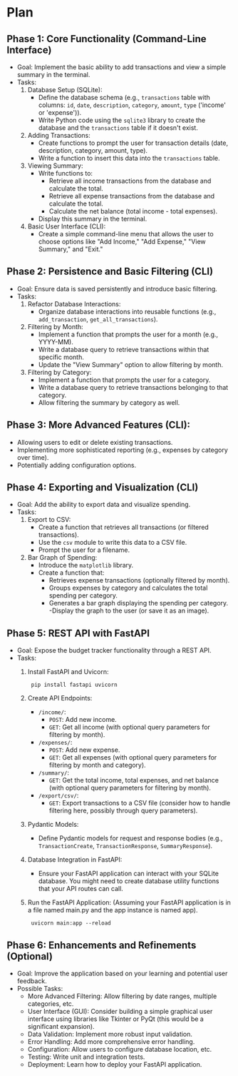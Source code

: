 # Plan
## Phase 1: Core Functionality (Command-Line Interface)

- Goal: Implement the basic ability to add transactions and view a simple summary in the terminal.
- Tasks:
    1. Database Setup (SQLite):
       - Define the database schema (e.g., `transactions` table with columns: `id`, `date`, `description`, `category`, `amount`, `type` ('income' or 'expense')).
       - Write Python code using the `sqlite3` library to create the database and the `transactions` table if it doesn't exist.
    2. Adding Transactions:
        - Create functions to prompt the user for transaction details (date, description, category, amount, type).
        - Write a function to insert this data into the `transactions` table.
    3. Viewing Summary:
        - Write functions to:
            - Retrieve all income transactions from the database and calculate the total.
            - Retrieve all expense transactions from the database and calculate the total.
            - Calculate the net balance (total income - total expenses).
        - Display this summary in the terminal.
    4. Basic User Interface (CLI):
        - Create a simple command-line menu that allows the user to choose options like "Add Income," "Add Expense," "View Summary," and "Exit."
  
## Phase 2: Persistence and Basic Filtering (CLI)

- Goal: Ensure data is saved persistently and introduce basic filtering.
- Tasks:
    1. Refactor Database Interactions:
        - Organize database interactions into reusable functions (e.g., `add_transaction`, `get_all_transactions`).
    2. Filtering by Month:
        - Implement a function that prompts the user for a month (e.g., YYYY-MM).
        - Write a database query to retrieve transactions within that specific month.
        - Update the "View Summary" option to allow filtering by month.
    3. Filtering by Category:
        - Implement a function that prompts the user for a category.
        - Write a database query to retrieve transactions belonging to that category.
        - Allow filtering the summary by category as well.
  
## Phase 3: More Advanced Features (CLI):
   - Allowing users to edit or delete existing transactions.
   - Implementing more sophisticated reporting (e.g., expenses by category over time).
   - Potentially adding configuration options.

## Phase 4: Exporting and Visualization (CLI)

- Goal: Add the ability to export data and visualize spending.
- Tasks:
    1. Export to CSV:
        - Create a function that retrieves all transactions (or filtered transactions).
        - Use the `csv` module to write this data to a CSV file.
        - Prompt the user for a filename.
    2. Bar Graph of Spending:
        - Introduce the `matplotlib` library.
        - Create a function that:
            - Retrieves expense transactions (optionally filtered by month).
            - Groups expenses by category and calculates the total spending per category.
            - Generates a bar graph displaying the spending per category.
            -Display the graph to the user (or save it as an image).

## Phase 5: REST API with FastAPI

- Goal: Expose the budget tracker functionality through a REST API.
- Tasks:
    1. Install FastAPI and Uvicorn:

            pip install fastapi uvicorn

    2. Create API Endpoints:
        - `/income/`:
            - `POST`: Add new income.
            - `GET`: Get all income (with optional query parameters for filtering by month).
        - `/expenses/`:
          - `POST`: Add new expense.
          - `GET`: Get all expenses (with optional query parameters for filtering by month and category).
        - `/summary/`:
          - `GET`: Get the total income, total expenses, and net balance (with optional query parameters for filtering by month).
        - `/export/csv/`:
          - `GET`: Export transactions to a CSV file (consider how to handle filtering here, possibly through query parameters).
    3. Pydantic Models:
        - Define Pydantic models for request and response bodies (e.g., `TransactionCreate`, `TransactionResponse`, `SummaryResponse`).
    4. Database Integration in FastAPI:
        - Ensure your FastAPI application can interact with your SQLite database. You might need to create database utility functions that your API routes can call.
    5. Run the FastAPI Application:
        (Assuming your FastAPI application is in a file named main.py and the app instance is named app).

            uvicorn main:app --reload

## Phase 6: Enhancements and Refinements (Optional)

- Goal: Improve the application based on your learning and potential user feedback.
- Possible Tasks:
    - More Advanced Filtering: Allow filtering by date ranges, multiple categories, etc.
    - User Interface (GUI): Consider building a simple graphical user interface using libraries like Tkinter or PyQt (this would be a significant expansion).
    - Data Validation: Implement more robust input validation.
    - Error Handling: Add more comprehensive error handling.
    - Configuration: Allow users to configure database location, etc.
    - Testing: Write unit and integration tests.
    - Deployment: Learn how to deploy your FastAPI application.